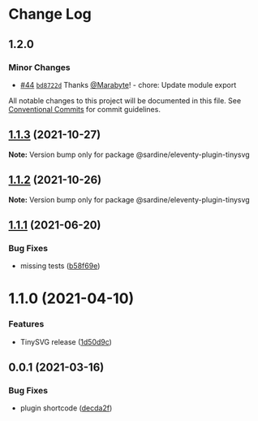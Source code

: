 # Change Log

## 1.2.0

### Minor Changes

- [#44](https://github.com/sardinedev/eleventy-plugins/pull/44) [`bd8722d`](https://github.com/sardinedev/eleventy-plugins/commit/bd8722d36b49f8686dd3d17aea82e489f5d853a5) Thanks [@Marabyte](https://github.com/Marabyte)! - chore: Update module export

All notable changes to this project will be documented in this file.
See [Conventional Commits](https://conventionalcommits.org) for commit guidelines.

## [1.1.3](https://github.com/sardinedev/eleventy-plugins/compare/@sardine/eleventy-plugin-tinysvg@1.1.2...@sardine/eleventy-plugin-tinysvg@1.1.3) (2021-10-27)

**Note:** Version bump only for package @sardine/eleventy-plugin-tinysvg

## [1.1.2](https://github.com/sardinedev/eleventy-plugins/compare/@sardine/eleventy-plugin-tinysvg@1.1.1...@sardine/eleventy-plugin-tinysvg@1.1.2) (2021-10-26)

**Note:** Version bump only for package @sardine/eleventy-plugin-tinysvg

## [1.1.1](https://github.com/sardinedev/eleventy-plugins/compare/@sardine/eleventy-plugin-tinysvg@1.1.0...@sardine/eleventy-plugin-tinysvg@1.1.1) (2021-06-20)

### Bug Fixes

- missing tests ([b58f69e](https://github.com/sardinedev/eleventy-plugins/commit/b58f69edeafb2f37073df3dd9a30d2a59fff03d7))

# 1.1.0 (2021-04-10)

### Features

- TinySVG release ([1d50d9c](https://github.com/sardinedev/eleventy-plugins/commit/1d50d9cbe1fe8f10a882f0a4421c9b77d1b9f1e5))

## 0.0.1 (2021-03-16)

### Bug Fixes

- plugin shortcode ([decda2f](https://github.com/sardinedev/eleventy-plugins/commit/decda2f5be1522d413bba49518b9905f3d618b7d))
